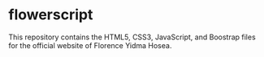 # flowerscript
This repository contains the HTML5, CSS3, JavaScript, and Boostrap files for the official website of Florence Yidma Hosea.
